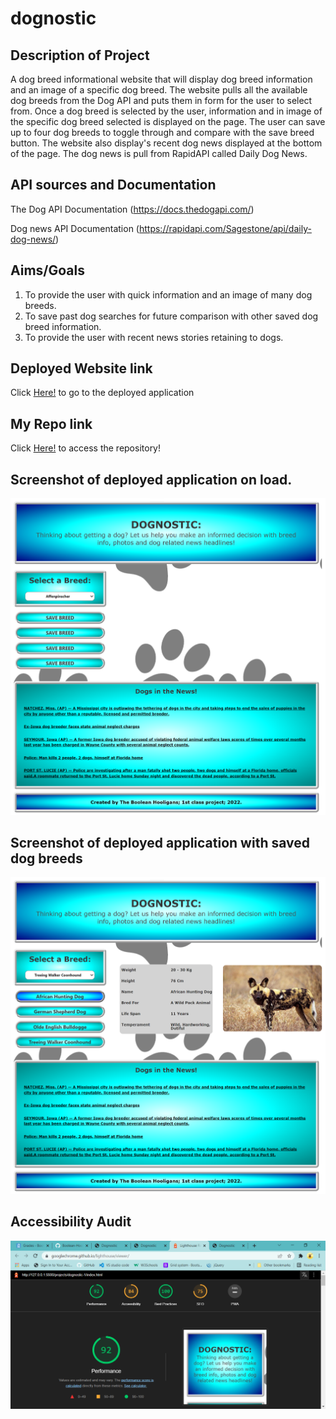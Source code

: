 # dognostic

## Description of Project
A dog breed informational website that will display dog breed information and an image of a specific dog breed. The website pulls all the available dog breeds from the Dog API and puts them in form for the user to select from. Once a dog breed is selected by the user, information and in image of the specific dog breed selected is displayed on the page. The user can save up to four dog breeds to toggle through and compare with the save breed button. The website also display's recent dog news displayed at the bottom of the page. The dog news is pull from RapidAPI called Daily Dog News. 

## API sources and Documentation

The Dog API Documentation
(https://docs.thedogapi.com/)

Dog news API Documentation
(https://rapidapi.com/Sagestone/api/daily-dog-news/)

## Aims/Goals

1. To provide the user with quick information and an image of many dog breeds.
2. To save past dog searches for future comparison with other saved dog breed information. 
3. To provide the user with recent news stories retaining to dogs.

## Deployed Website link
Click [Here!](https://boolean-hooligans.github.io/dognostic-1/) to go to the deployed application

## My Repo link
Click [Here!](https://github.com/Boolean-Hooligans/dognostic-1) to access the repository!

## Screenshot of deployed application on load.
![Page as it appears once first deployed](https://github.com/Boolean-Hooligans/dognostic-1/blob/main/assets/images/page_on_load.png)

## Screenshot of deployed application with saved dog breeds
![Page showing dog breeds saved to search history](https://github.com/Boolean-Hooligans/dognostic-1/blob/main/assets/images/page_with_storage.png)

## Accessibility Audit
![Lighthouse webpage performance review](https://github.com/Boolean-Hooligans/dognostic-1/blob/main/assets/images/Lighthouse_Screenshot.png)
